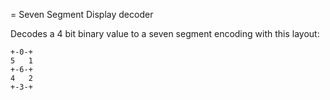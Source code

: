 = Seven Segment Display decoder

Decodes a 4 bit binary value to a seven segment encoding with this
layout:

    +-0-+
    5   1
	+-6-+
	4   2
	+-3-+
